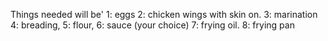 Things needed will be'
 1: eggs
 2: chicken wings with skin on.
 3: marination
 4: breading,
 5: flour,
 6: sauce (your choice)
 7: frying oil.
 8: frying pan

